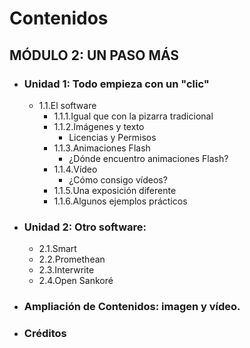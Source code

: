 # Contenidos

## MÓDULO 2: UN PASO MÁS

*   ### Unidad 1: Todo empieza con un "clic"
    
    *   1.1.El software  
        *   1.1.1.Igual que con la pizarra tradicional
        *   1.1.2.Imágenes y texto
            *   Licencias y Permisos
        *   1.1.3.Animaciones Flash
            *   ¿Dónde encuentro animaciones Flash?
        *   1.1.4.Vídeo
            *   ¿Cómo consigo vídeos?
        *   1.1.5.Una exposición diferente
        *   1.1.6.Algunos ejemplos prácticos
*   ### Unidad 2: Otro software:
    
    *   2.1.Smart
    *   2.2.Promethean
    *   2.3.Interwrite
    *   2.4.Open Sankoré
*   ### Ampliación de Contenidos: imagen y vídeo.
    
*   ### Créditos
    

